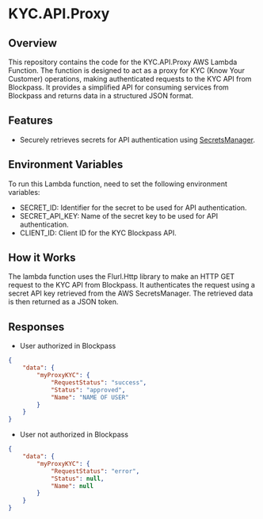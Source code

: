 # KYC.API.Proxy

## Overview

This repository contains the code for the KYC.API.Proxy AWS Lambda Function.
The function is designed to act as a proxy for KYC (Know Your Customer) operations, making authenticated requests to the KYC API from Blockpass.
It provides a simplified API for consuming services from Blockpass and returns data in a structured JSON format.

## Features

- Securely retrieves secrets for API authentication using [SecretsManager](https://github.com/The-Poolz/SecretsManager).

## Environment Variables

To run this Lambda function, need to set the following environment variables:

- SECRET_ID: Identifier for the secret to be used for API authentication.
- SECRET_API_KEY: Name of the secret key to be used for API authentication.
- CLIENT_ID: Client ID for the KYC Blockpass API.

## How it Works

The lambda function uses the Flurl.Http library to make an HTTP GET request to the KYC API from Blockpass.
It authenticates the request using a secret API key retrieved from the AWS SecretsManager.
The retrieved data is then returned as a JSON token.

## Responses

- User authorized in Blockpass

```json
{
    "data": {
        "myProxyKYC": {
            "RequestStatus": "success",
            "Status": "approved",
            "Name": "NAME OF USER"
        }
    }
}
```

- User not authorized in Blockpass

```json
{
    "data": {
        "myProxyKYC": {
            "RequestStatus": "error",
            "Status": null,
            "Name": null
        }
    }
}
```
